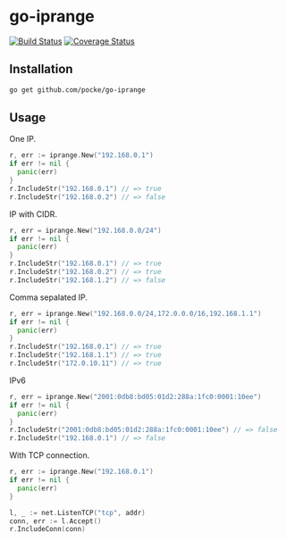 go-iprange
==========

[![Build Status](https://travis-ci.org/pocke/go-iprange.svg?branch=master)](https://travis-ci.org/pocke/go-iprange)
[![Coverage Status](https://coveralls.io/repos/pocke/go-iprange/badge.svg?branch=master)](https://coveralls.io/r/pocke/go-iprange?branch=master)

Installation
--------------

```sh
go get github.com/pocke/go-iprange
```


Usage
------

One IP.

```go
r, err := iprange.New("192.168.0.1")
if err != nil {
  panic(err)
}
r.IncludeStr("192.168.0.1") // => true
r.IncludeStr("192.168.0.2") // => false
```

IP with CIDR.

```go
r, err = iprange.New("192.168.0.0/24")
if err != nil {
  panic(err)
}
r.IncludeStr("192.168.0.1") // => true
r.IncludeStr("192.168.0.2") // => true
r.IncludeStr("192.168.1.2") // => false
```

Comma sepalated IP.

```go
r, err = iprange.New("192.168.0.0/24,172.0.0.0/16,192.168.1.1")
if err != nil {
  panic(err)
}
r.IncludeStr("192.168.0.1") // => true
r.IncludeStr("192.168.1.1") // => true
r.IncludeStr("172.0.10.11") // => true
```

IPv6

```go
r, err = iprange.New("2001:0db8:bd05:01d2:288a:1fc0:0001:10ee")
if err != nil {
  panic(err)
}
r.IncludeStr("2001:0db8:bd05:01d2:288a:1fc0:0001:10ee") // => false
r.IncludeStr("192.168.0.1") // => false
```

With TCP connection.

```go
r, err := iprange.New("192.168.0.1")
if err != nil {
  panic(err)
}

l, _ := net.ListenTCP("tcp", addr)
conn, err := l.Accept()
r.IncludeConn(conn)
```
